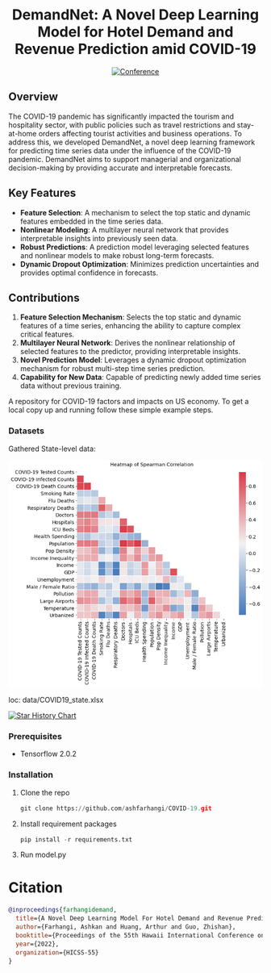 
<div align="center">

# DemandNet: A Novel Deep Learning Model for Hotel Demand and Revenue Prediction amid COVID-19

[![Conference](http://img.shields.io/badge/HICSS-2022-4b44ce.svg)](https://arxiv.org/abs/2203.04383)
</div>



## Overview

The COVID-19 pandemic has significantly impacted the tourism and hospitality sector, with public policies such as travel restrictions and stay-at-home orders affecting tourist activities and business operations. To address this, we developed DemandNet, a novel deep learning framework for predicting time series data under the influence of the COVID-19 pandemic. DemandNet aims to support managerial and organizational decision-making by providing accurate and interpretable forecasts.

## Key Features

- **Feature Selection**: A mechanism to select the top static and dynamic features embedded in the time series data.
- **Nonlinear Modeling**: A multilayer neural network that provides interpretable insights into previously seen data.
- **Robust Predictions**: A prediction model leveraging selected features and nonlinear models to make robust long-term forecasts.
- **Dynamic Dropout Optimization**: Minimizes prediction uncertainties and provides optimal confidence in forecasts.

## Contributions

1. **Feature Selection Mechanism**: Selects the top static and dynamic features of a time series, enhancing the ability to capture complex critical features.
2. **Multilayer Neural Network**: Derives the nonlinear relationship of selected features to the predictor, providing interpretable insights.
3. **Novel Prediction Model**: Leverages a dynamic dropout optimization mechanism for robust multi-step time series prediction.
4. **Capability for New Data**: Capable of predicting newly added time series data without previous training.


A repository for COVID-19 factors and impacts on US economy.
To get a local copy up and running follow these simple example steps.

### Datasets

Gathered State-level data: 

![](https://raw.githubusercontent.com/ashfarhangi/COVID-19/main/visualization/heat-map.png)


loc: data/COVID19_state.xlsx



[![Star History Chart](https://api.star-history.com/svg?repos=ashfarhangi/COVID-19&type=Date)](https://star-history.com/#ashfarhangi/COVID-19&Date)

### Prerequisites

- Tensorflow 2.0.2


### Installation

1. Clone the repo

   ```Python
   git clone https://github.com/ashfarhangi/COVID-19.git
   ```

2. Install requirement packages

   ```Python
   pip install -r requirements.txt
   ```

3. Run model.py 


# Citation 

```bibtex
@inproceedings{farhangidemand,
  title={A Novel Deep Learning Model For Hotel Demand and Revenue Prediction amid COVID-19},
  author={Farhangi, Ashkan and Huang, Arthur and Guo, Zhishan},
  booktitle={Proceedings of the 55th Hawaii International Conference on System Sciences (HICSS 2022)},
  year={2022},
  organization={HICSS-55}
}
```